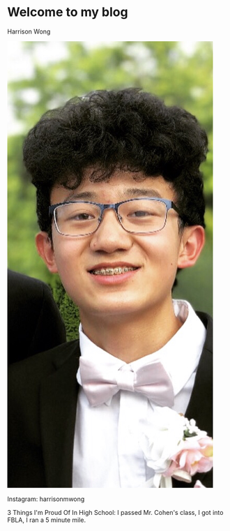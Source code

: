 # Welcome to my blog
Harrison Wong 

![](IMG_1569.jpg)

Instagram: harrisonmwong

3 Things I'm Proud Of In High School: I passed Mr. Cohen's class, I got into FBLA, I ran a 5 minute mile. 
